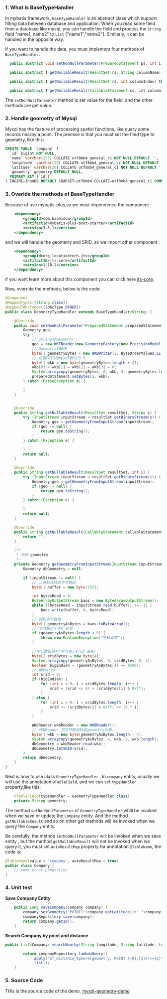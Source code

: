 
### 1. What is BaseTypeHandler

In mybatis framework, `BaseTypeHandler` is an abstract class which support filting data between database and application. When you read some field from a database like mysql, you can handle the field and process the `String` field "name1, name2" to `List` ["name1","name2"]. Similarly, it can be handled in the opposite way.

If you want to handle the data, you must implement four methods of `BaseTypeHandler`.

```java
  public abstract void setNonNullParameter(PreparedStatement ps, int i, T parameter, JdbcType jdbcType) throws SQLException;

  public abstract T getNullableResult(ResultSet rs, String columnName) throws SQLException;

  public abstract T getNullableResult(ResultSet rs, int columnIndex) throws SQLException;

  public abstract T getNullableResult(CallableStatement cs, int columnIndex) throws SQLException;
```

The `setNonNullParameter` method is set value for the field. and the other methods are get value.


### 2. Handle geometry of Mysql

Mysql has the feature of processing spatial functions, like query some records nearby a point. The premise is that you must set the filed type to geometry, like this:
```SQL
CREATE TABLE `company` (
  `id` bigint NOT NULL,
  `name` varchar(255) COLLATE utf8mb4_general_ci NOT NULL DEFAULT '',
  `longitude` varchar(20) COLLATE utf8mb4_general_ci NOT NULL DEFAULT '',
  `latitude` varchar(20) COLLATE utf8mb4_general_ci NOT NULL DEFAULT '',
  `geometry` geometry DEFAULT NULL,
  PRIMARY KEY (`id`)
) ENGINE=InnoDB DEFAULT CHARSET=utf8mb4 COLLATE=utf8mb4_general_ci COMMENT='企业信息表';
``` 

### 3. Overide the methods of BaseTypeHandler

Because of use mybatis-plus,so we must dependence the component :
```xml
    <dependency>
        <groupId>com.baomidou</groupId>
        <artifactId>mybatis-plus-boot-starter</artifactId>
        <version>3.5.1</version>
    </dependency>
```
and we will handle the geometry and SRID, so we import other component :
```xml
    <dependency>
        <groupId>org.locationtech.jts</groupId>
        <artifactId>jts-core</artifactId>
        <version>1.18.2</version>
    </dependency>
```
if you want learn more about this component you can click here [jts-core](https://github.com/locationtech/jts).

Now, override the methods, below is the code:
```java
@Component
@MappedTypes({String.class})
@MappedJdbcTypes({JdbcType.OTHER})
public class GeometryTypeHandler extends BaseTypeHandler<String> {

    @Override
    public void setNonNullParameter(PreparedStatement preparedStatement, int i, String s, JdbcType jdbcType) throws SQLException {
        Geometry geo;
        try {
            // String转Geometry
            geo = new WKTReader(new GeometryFactory(new PrecisionModel())).read(s);
            // Geometry转WKB
            byte[] geometryBytes = new WKBWriter(2, ByteOrderValues.LITTLE_ENDIAN, false).write(geo);
            // 设置SRID为mysql默认的 0
            byte[] wkb = new byte[geometryBytes.length + 4];
            wkb[0] = wkb[1] = wkb[2] = wkb[3] = 0;
            System.arraycopy(geometryBytes, 0, wkb, 4, geometryBytes.length);
            preparedStatement.setBytes(i, wkb);
        } catch (ParseException e) {

        }
    }


    @Override
    public String getNullableResult(ResultSet resultSet, String s) {
        try (InputStream inputStream = resultSet.getBinaryStream(s)) {
            Geometry geo = getGeometryFromInputStream(inputStream);
            if (geo != null) {
                return geo.toString();
            }
        } catch (Exception e) {

        }
        return null;
    }

    @Override
    public String getNullableResult(ResultSet resultSet, int i) {
        try (InputStream inputStream = resultSet.getBinaryStream(i)) {
            Geometry geo = getGeometryFromInputStream(inputStream);
            if (geo != null) {
                return geo.toString();
            }
        } catch (Exception e) {

        }
        return null;
    }

    @Override
    public String getNullableResult(CallableStatement callableStatement, int i) throws SQLException {
        return "";
    }

    /**
     * 流转 geometry
     */
    private Geometry getGeometryFromInputStream(InputStream inputStream) throws Exception {
        Geometry dbGeometry = null;

        if (inputStream != null) {
            // 二进制流转成字节数组
            byte[] buffer = new byte[255];

            int bytesRead = 0;
            ByteArrayOutputStream baos = new ByteArrayOutputStream();
            while ((bytesRead = inputStream.read(buffer)) != -1) {
                baos.write(buffer, 0, bytesRead);
            }
            // 得到字节数组
            byte[] geometryAsBytes = baos.toByteArray();
            // 字节数组小于5 异常
            if (geometryAsBytes.length < 5) {
                throw new RuntimeException("坐标异常");
            }

            //字节数组前4个字节表示srid 去掉
            byte[] sridBytes = new byte[4];
            System.arraycopy(geometryAsBytes, 0, sridBytes, 0, 4);
            boolean bigEndian = (geometryAsBytes[4] == 0x00);
            // 解析srid
            int srid = 0;
            if (bigEndian) {
                for (int i = 0; i < sridBytes.length; i++) {
                    srid = (srid << 8) + (sridBytes[i] & 0xff);
                }
            } else {
                for (int i = 0; i < sridBytes.length; i++) {
                    srid += (sridBytes[i] & 0xff) << (8 * i);
                }
            }

            WKBReader wkbReader = new WKBReader();
            // WKBReader 把字节数组转成geometry对象。
            byte[] wkb = new byte[geometryAsBytes.length - 4];
            System.arraycopy(geometryAsBytes, 4, wkb, 0, wkb.length);
            dbGeometry = wkbReader.read(wkb);
            dbGeometry.setSRID(srid);
        }
        return dbGeometry;
    }
}
```

Next is how to use class `GeometryTypeHandler` . In `company` entity, usually we will use the annotation `@TableField`, and we can set `typeHandler` property,like this:
```java
    @TableField(typeHandler = GeometryTypeHandler.class)
    private String geometry;
```

The method `setNonNullParameter` of `GeometryTypeHandler` whill be invoked  when we save or update the `Company` entity. And the method `getNullableResult` and so on other get methods will be invoked when we query the `Company` entity.

Be carefully, the method `setNonNullParameter` will be invoked when we save entity , but the method `getNullableResult` will not be invoked when we query it, you must set `autoResultMap` property for annotation `@TableName`, the code is:
```java
@TableName(value = "company", autoResultMap = true)
public class Company {
    // some other properties
}
```

### 4. Unit test

**Save Company Entity**
```java
    public Long saveCompany(Company company) {
        company.setGeometry("POINT("+company.getLatitude()+" "+company.getLongitude()+")");
        companyRepository.save(company);
        return company.getId();
    }
```


**Search Company by point and distance**
```java
public List<Company> searchNearby(String longitude, String latitude, Long kilometers) {

        return companyRepository.lambdaQuery()
            .apply("ST_Distance_Sphere(geometry, POINT ({0},{1}))<={2}", longitude, latitude, kilometers)
            .list();
    }
```

### 5. Source Code

THis is the source code of the demo. [mysql-geometry-demo](https://github.com/liuzwei/mysql-geometry-demo)



